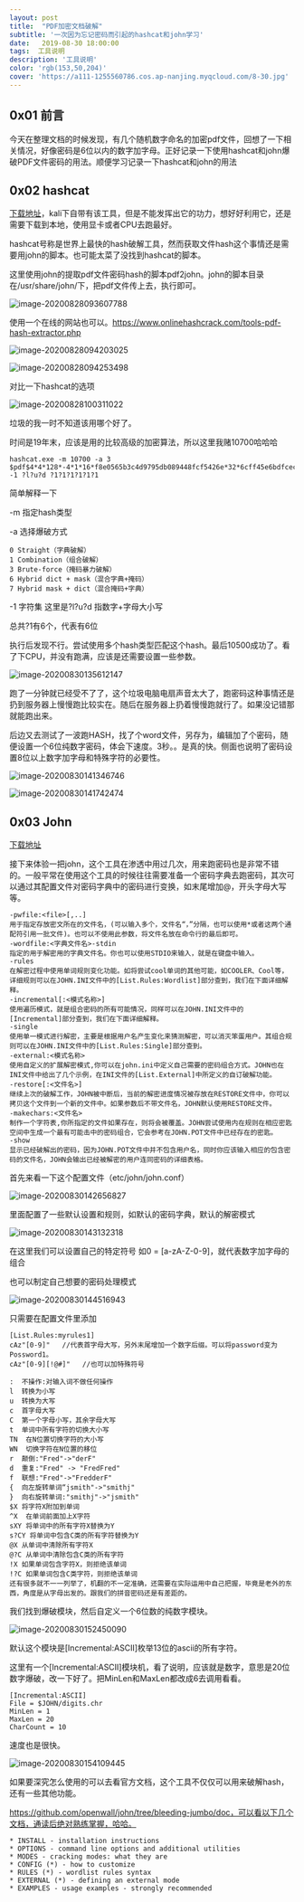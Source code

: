 ```yaml
---
layout: post
title:  "PDF加密文档破解"
subtitle: '一次因为忘记密码而引起的hashcat和john学习'
date:   2019-08-30 18:00:00
tags:  工具说明
description: '工具说明'
color: 'rgb(153,50,204)'
cover: 'https://a111-1255560786.cos.ap-nanjing.myqcloud.com/8-30.jpg'
---
```


## 0x01 前言

今天在整理文档的时候发现，有几个随机数字命名的加密pdf文件，回想了一下相关情况，好像密码是6位以内的数字加字母。正好记录一下使用hashcat和john爆破PDF文件密码的用法。顺便学习记录一下hashcat和john的用法

## 0x02 hashcat

[下载地址](https://github.com/hashcat/hashcat/releases/download/v6.1.1/hashcat-6.1.1.7z)，kali下自带有该工具，但是不能发挥出它的功力，想好好利用它，还是需要下载到本地，使用显卡或者CPU去跑最好。

hashcat号称是世界上最快的hash破解工具，然而获取文件hash这个事情还是需要用john的脚本。也可能太菜了没找到hashcat的脚本。

这里使用john的提取pdf文件密码hash的脚本pdf2john。john的脚本目录在/usr/share/john/下，把pdf文件传上去，执行即可。

![image-20200828093607788](https://a111-1255560786.cos.ap-nanjing.myqcloud.com/image-20200828093607788.png)

使用一个在线的网站也可以。https://www.onlinehashcrack.com/tools-pdf-hash-extractor.php

![image-20200828094203025](https://a111-1255560786.cos.ap-nanjing.myqcloud.com/image-20200828094203025.png)

![image-20200828094253498](https://a111-1255560786.cos.ap-nanjing.myqcloud.com/image-20200828094253498.png)

对比一下hashcat的选项

![image-20200828100311022](https://a111-1255560786.cos.ap-nanjing.myqcloud.com/image-20200828100311022.png)

垃圾的我一时不知道该用哪个好了。

时间是19年末，应该是用的比较高级的加密算法，所以这里我赌10700哈哈哈

```
hashcat.exe -m 10700 -a 3 $pdf$4*4*128*-4*1*16*f8e0565b3c4d9795db089448fcf5426e*32*6cff45e6bdfcecaf9039ba17cdb06ae700000000000000000000000000000000*32*f78487d59915fc93bd17f9c687bf84d1360e98df8e382132d494ed78dc3518b1 -1 ?l?u?d ?1?1?1?1?1?1
```

简单解释一下

-m 指定hash类型

-a 选择爆破方式 

```
0 Straight（字典破解）
1 Combination（组合破解）
3 Brute-force（掩码暴力破解）
6 Hybrid dict + mask（混合字典+掩码）
7 Hybrid mask + dict（混合掩码+字典）
```

-1 字符集 这里是?l?u?d 指数字+字母大小写

总共?1有6个，代表有6位

执行后发现不行。尝试使用多个hash类型匹配这个hash。最后10500成功了。看了下CPU，并没有跑满，应该是还需要设置一些参数。

![image-20200830135612147](https://a111-1255560786.cos.ap-nanjing.myqcloud.com/image-20200830135612147.png)

跑了一分钟就已经受不了了，这个垃圾电脑电扇声音太大了，跑密码这种事情还是扔到服务器上慢慢跑比较实在。随后在服务器上扔着慢慢跑就行了。如果没记错那就能跑出来。

后边又去测试了一波跑HASH，找了个word文件，另存为，编辑加了个密码，随便设置一个6位纯数字密码，体会下速度。3秒。。是真的快。侧面也说明了密码设置8位以上数字加字母和特殊字符的必要性。

![image-20200830141346746](https://a111-1255560786.cos.ap-nanjing.myqcloud.com/image-20200830141346746.png)

![image-20200830141742474](https://a111-1255560786.cos.ap-nanjing.myqcloud.com/image-20200830141742474.png)

## 0x03 John

[下载地址](https://github.com/openwall/john/releases)

接下来体验一把john，这个工具在渗透中用过几次，用来跑密码也是非常不错的。一般平常在使用这个工具的时候往往需要准备一个密码字典去跑密码，其次可以通过其配置文件对密码字典中的密码进行变换，如末尾增加@，开头字母大写等。

```
-pwfile:<file>[,..]
用于指定存放密文所在的文件名，(可以输入多个，文件名“，”分隔，也可以使用*或者这两个通配符引用一批文件)。也可以不使用此参数，将文件名放在命令行的最后即可。
-wordfile:<字典文件名>-stdin
指定的用于解密用的字典文件名。你也可以使用STDIO来输入，就是在键盘中输入。
-rules
在解密过程中使用单词规则变化功能。如将尝试cool单词的其他可能，如COOLER、Cool等，详细规则可以在JOHN.INI文件中的[List.Rules:Wordlist]部分查到，我们在下面详细解释。
-incremental[:<模式名称>]
使用遍历模式，就是组合密码的所有可能情况，同样可以在JOHN.INI文件中的[Incremental]部分查到，我们在下面详细解释。
-single
使用单一模式进行解密，主要是根据用户名产生变化来猜测解密，可以消灭笨蛋用户。其组合规则可以在JOHN.INI文件中的[List.Rules:Single]部分查到。
-external:<模式名称>
使用自定义的扩展解密模式,你可以在john.ini中定义自己需要的密码组合方式。JOHN也在INI文件中给出了几个示例，在INI文件的[List.External]中所定义的自订破解功能。
-restore[:<文件名>]
继续上次的破解工作，JOHN被中断后，当前的解密进度情况被存放在RESTORE文件中，你可以拷贝这个文件到一个新的文件中。如果参数后不带文件名，JOHN默认使用RESTORE文件。
-makechars:<文件名>
制作一个字符表,你所指定的文件如果存在，则将会被覆盖。JOHN尝试使用内在规则在相应密匙空间中生成一个最有可能击中的密码组合，它会参考在JOHN.POT文件中已经存在的密匙。
-show
显示已经破解出的密码，因为JOHN.POT文件中并不包含用户名，同时你应该输入相应的包含密码的文件名，JOHN会输出已经被解密的用户连同密码的详细表格。
```

首先来看一下这个配置文件（etc/john/john.conf）

![image-20200830142656827](https://a111-1255560786.cos.ap-nanjing.myqcloud.com/image-20200830142656827.png)

里面配置了一些默认设置和规则，如默认的密码字典，默认的解密模式

![image-20200830143132318](https://a111-1255560786.cos.ap-nanjing.myqcloud.com/image-20200830143132318.png)



在这里我们可以设置自己的特定符号  如0 = [a-zA-Z-0-9]，就代表数字加字母的组合

也可以制定自己想要的密码处理模式

![image-20200830144516943](https://a111-1255560786.cos.ap-nanjing.myqcloud.com/image-20200830144516943.png)

只需要在配置文件里添加

```
[List.Rules:myrules1]
cAz"[0-9]"   //代表首字母大写，另外末尾增加一个数字后缀。可以将password变为Possword1。
cAz"[0-9][!@#]"   //也可以加特殊符号
```

```
:  不操作:对输入词不做任何操作
l  转换为小写
u  转换为大写
c  首字母大写
C  第一个字母小写，其余字母大写
t  单词中所有字符的切换大小写
TN  在N位置切换字符的大小写
WN  切换字符在N位置的移位
r  颠倒:"Fred"->"derF"
d  重复:"Fred" -> "FredFred"
f  联想:"Fred"->"FredderF"
{  向左旋转单词“jsmith"->"smithj"
}  向右旋转单词:"smithj"->"jsmith"
$X 将字符X附加到单词
^X	在单词前面加上X字符
sXY 将单词中的所有字符X替换为Y
s?CY 将单词中包含C类的所有字符替换为Y
@X 从单词中清除所有字符X
@?C 从单词中清除包含C类的所有字符
!X 如果单词包含字符X，则拒绝该单词
!?C 如果单词包含C类字符，则拒绝该单词
还有很多就不一一列举了，机翻的不一定准确，还需要在实际运用中自己把握，毕竟是老外的东西，角度是从字母出发的。跟我们的拼音密码还是有差距的。
```

我们找到爆破模块，然后自定义一个6位数的纯数字模块。

![image-20200830152450090](https://a111-1255560786.cos.ap-nanjing.myqcloud.com/image-20200830152450090.png)

默认这个模块是[Incremental:ASCII]枚举13位的ascii的所有字符。

这里有一个[Incremental:ASCII]模块机，看了说明，应该就是数字，意思是20位数字爆破，改一下好了。把MinLen和MaxLen都改成6去调用看看。

```
[Incremental:ASCII]
File = $JOHN/digits.chr
MinLen = 1
MaxLen = 20
CharCount = 10
```

速度也是很快。

![image-20200830154109445](https://a111-1255560786.cos.ap-nanjing.myqcloud.com/image-20200830154109445.png)



如果要深究怎么使用的可以去看官方文档，这个工具不仅仅可以用来破解hash，还有一些其他功能。

https://github.com/openwall/john/tree/bleeding-jumbo/doc，可以看以下几个文档，通读后绝对熟练掌握，哈哈。

```
* INSTALL - installation instructions
* OPTIONS - command line options and additional utilities
* MODES - cracking modes: what they are
* CONFIG (*) - how to customize
* RULES (*) - wordlist rules syntax
* EXTERNAL (*) - defining an external mode
* EXAMPLES - usage examples - strongly recommended
```